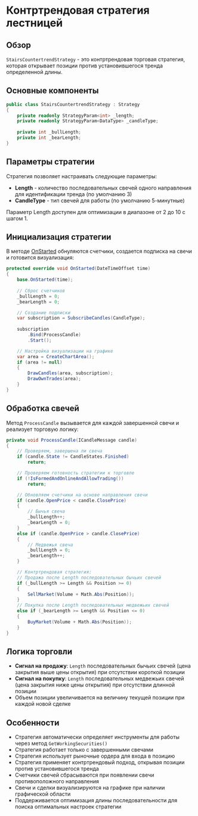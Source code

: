 # Контртрендовая стратегия лестницей

## Обзор

`StairsCountertrendStrategy` - это контртрендовая торговая стратегия, которая открывает позиции против установившегося тренда определенной длины.

## Основные компоненты

```cs
public class StairsCountertrendStrategy : Strategy
{
	private readonly StrategyParam<int> _length;
	private readonly StrategyParam<DataType> _candleType;
	
	private int _bullLength;
	private int _bearLength;
}
```

## Параметры стратегии

Стратегия позволяет настраивать следующие параметры:

- **Length** - количество последовательных свечей одного направления для идентификации тренда (по умолчанию 3)
- **CandleType** - тип свечей для работы (по умолчанию 5-минутные)

Параметр Length доступен для оптимизации в диапазоне от 2 до 10 с шагом 1.

## Инициализация стратегии

В методе [OnStarted](xref:StockSharp.Algo.Strategies.Strategy.OnStarted(System.DateTimeOffset)) обнуляются счетчики, создается подписка на свечи и готовится визуализация:

```cs
protected override void OnStarted(DateTimeOffset time)
{
	base.OnStarted(time);
	
	// Сброс счетчиков
	_bullLength = 0;
	_bearLength = 0;

	// Создание подписки
	var subscription = SubscribeCandles(CandleType);
	
	subscription
		.Bind(ProcessCandle)
		.Start();

	// Настройка визуализации на графике
	var area = CreateChartArea();
	if (area != null)
	{
		DrawCandles(area, subscription);
		DrawOwnTrades(area);
	}
}
```

## Обработка свечей

Метод `ProcessCandle` вызывается для каждой завершенной свечи и реализует торговую логику:

```cs
private void ProcessCandle(ICandleMessage candle)
{
	// Проверяем, завершена ли свеча
	if (candle.State != CandleStates.Finished)
		return;

	// Проверяем готовность стратегии к торговле
	if (!IsFormedAndOnlineAndAllowTrading())
		return;

	// Обновляем счетчики на основе направления свечи
	if (candle.OpenPrice < candle.ClosePrice)
	{
		// Бычья свеча
		_bullLength++;
		_bearLength = 0;
	}
	else if (candle.OpenPrice > candle.ClosePrice)
	{
		// Медвежья свеча
		_bullLength = 0;
		_bearLength++;
	}

	// Контртрендовая стратегия: 
	// Продажа после Length последовательных бычьих свечей
	if (_bullLength >= Length && Position >= 0)
	{
		SellMarket(Volume + Math.Abs(Position));
	}
	// Покупка после Length последовательных медвежьих свечей
	else if (_bearLength >= Length && Position <= 0)
	{
		BuyMarket(Volume + Math.Abs(Position));
	}
}
```

## Логика торговли

- **Сигнал на продажу**: `Length` последовательных бычьих свечей (цена закрытия выше цены открытия) при отсутствии короткой позиции
- **Сигнал на покупку**: `Length` последовательных медвежьих свечей (цена закрытия ниже цены открытия) при отсутствии длинной позиции
- Объем позиции увеличивается на величину текущей позиции при каждой новой сделке

## Особенности

- Стратегия автоматически определяет инструменты для работы через метод `GetWorkingSecurities()`
- Стратегия работает только с завершенными свечами
- Стратегия использует рыночные ордера для входа в позицию
- Стратегия применяет контртрендовый подход, открывая позиции против установившегося тренда
- Счетчики свечей сбрасываются при появлении свечи противоположного направления
- Свечи и сделки визуализируются на графике при наличии графической области
- Поддерживается оптимизация длины последовательности для поиска оптимальных настроек стратегии
